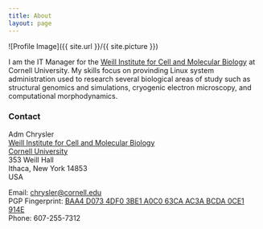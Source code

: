 ```yaml
---
title: About
layout: page
---
```

![Profile Image]({{ site.url }}/{{ site.picture }})



I am the IT Manager for the [Weill Institute for Cell and Molecular Biology][1] at Cornell University. My skills focus on provinding Linux system administration used to research several biological areas of study such as structural genomics and simulations, cryogenic electron microscopy, and computational morphodynamics.


<!--
<ul class="skill-list">
	<li>Linux command line and configuration</li>
</ul>
-->

### Contact
Adm Chrysler  
[Weill Institute for Cell and Molecular Biology][1]  
[Cornell University][2]  
353 Weill Hall  
Ithaca, New York 14853  
USA  
  
Email: [chrysler@cornell.edu][3]  
PGP Fingerprint: [BAA4 D073 4DF0 3BE1 A0C0 63CA AC3A BCDA 0CE1 914E][4]  
Phone: 607-255-7312  


[1]: https://wicmb.cornell.edu
[2]: https://www.cornell.edu
[3]: mailto:chrysler@cornell.edu
[4]: /pgp
